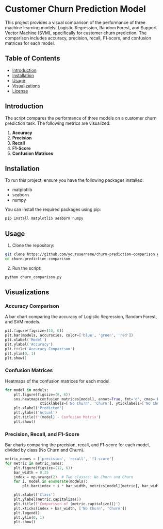 # Customer Churn Prediction Model

This project provides a visual comparison of the performance of three machine learning models: Logistic Regression, Random Forest, and Support Vector Machine (SVM), specifically for customer churn prediction. The comparison includes accuracy, precision, recall, F1-score, and confusion matrices for each model.

## Table of Contents

- [Introduction](#introduction)
- [Installation](#installation)
- [Usage](#usage)
- [Visualizations](#visualizations)
- [License](#license)

## Introduction

The script compares the performance of three models on a customer churn prediction task. The following metrics are visualized:

1. **Accuracy**
2. **Precision**
3. **Recall**
4. **F1-Score**
5. **Confusion Matrices**

## Installation

To run this project, ensure you have the following packages installed:

- matplotlib
- seaborn
- numpy

You can install the required packages using pip:

```sh
pip install matplotlib seaborn numpy
```

## Usage

1. Clone the repository:

```sh
git clone https://github.com/yourusername/churn-prediction-comparison.git
cd churn-prediction-comparison
```

2. Run the script:

```sh
python churn_comparison.py
```

## Visualizations

### Accuracy Comparison

A bar chart comparing the accuracy of Logistic Regression, Random Forest, and SVM models.

```python
plt.figure(figsize=(10, 6))
plt.bar(models, accuracies, color=['blue', 'green', 'red'])
plt.xlabel('Model')
plt.ylabel('Accuracy')
plt.title('Accuracy Comparison')
plt.ylim(0, 1)
plt.show()
```

### Confusion Matrices

Heatmaps of the confusion matrices for each model.

```python
for model in models:
    plt.figure(figsize=(8, 6))
    sns.heatmap(confusion_matrices[model], annot=True, fmt='d', cmap='Blues', cbar=False,
                xticklabels=['No Churn', 'Churn'], yticklabels=['No Churn', 'Churn'])
    plt.xlabel('Predicted')
    plt.ylabel('Actual')
    plt.title(f'{model} - Confusion Matrix')
    plt.show()
```

### Precision, Recall, and F1-Score

Bar charts comparing the precision, recall, and F1-score for each model, divided by class (No Churn and Churn).

```python
metric_names = ['precision', 'recall', 'f1-score']
for metric in metric_names:
    plt.figure(figsize=(12, 6))
    bar_width = 0.25
    index = np.arange(2)  # Two classes: No Churn and Churn
    for i, model in enumerate(models):
        plt.bar(index + i * bar_width, metrics[model][metric], bar_width, label=model)

    plt.xlabel('Class')
    plt.ylabel(metric.capitalize())
    plt.title(f'Comparison of {metric.capitalize()}')
    plt.xticks(index + bar_width, ['No Churn', 'Churn'])
    plt.legend()
    plt.ylim(0, 1)
    plt.show()
```
